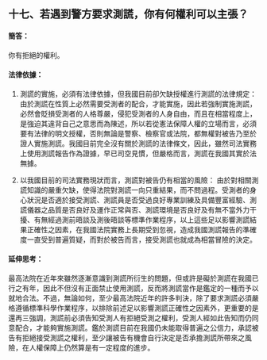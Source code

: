 ## 十七、若遇到警方要求測謊，你有何權利可以主張？

#### 簡答：

你有拒絕的權利。

#### 法律依據：

1. 測謊的實施，必須有法律依據，但我國目前卻欠缺授權進行測謊的法律規定：
由於測謊在性質上必然需要受測者的配合，才能實施，因此若強制實施測謊，必然會貶損受測者的人格尊嚴，侵犯受測者的人身自由，而且在相當程度上，是強迫其違背自己之意思而為陳述，所以若從憲法保障人權的立場而言，必須要有法律的明文授權，否則無論是警察、檢察官或法院，都無權對被告乃至於證人實施測謊。我國目前完全沒有關於測謊的法律條文，因此，雖然司法實務上使用測謊報告作為證據，早已司空見慣，但嚴格而言，測謊在我國其實於法無據。

2. 以我國目前的司法實務現狀而言，測謊對被告仍有相當的風險：
由於對相關測謊知識的嚴重欠缺，使得法院對測謊一向只重結果，而不問過程。受測者的身心狀況是否適於接受測謊、測謊員是否受過良好專業訓練及具備豐富經驗、測謊儀器之品質是否良好及運作正常與否、測謊環境是否良好及有無不當外力干擾、有無經過測前晤談及測後晤談等標準作業程序，以上這些足以影響測謊結果正確性之因素，在我國法院實務上長期受到忽視，造成我國測謊報告的準確度一直受到普遍質疑，而對於被告而言，接受測謊也就成為相當冒險的決定。

#### 延伸思考：

最高法院在近年來雖然逐漸意識到測謊所衍生的問題，但或許是礙於測謊在我國已行之有年，因此不但沒有正面禁止使用測謊，反而將測謊當作是鑑定的一種而予以就地合法。不過，無論如何，至少最高法院近年的許多判決，除了要求測謊必須嚴格遵循標準科學作業程序，以排除前述足以影響測謊正確性之因素外，更重要的是還再三強調，測謊前必須告知受測人有拒絕受測之權利，受測人經如此告知而仍同意配合，才能夠實施測謊。鑑於測謊目前在我國仍未能取得普遍之公信力，承認被告有拒絕接受測謊之權利，至少讓被告有機會自行決定是否承擔測謊所帶來之風險，在人權保障上仍然算是有一定程度的進步。
